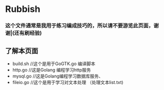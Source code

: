 # Rubbish
### 这个文件通常是我用于练习编成技巧的，所以请不要游览此页面，谢谢|(还有刷经验)
## 了解本页面
- build.sh //这个是用于GoGTK.go 编译脚本
- http.go //这是Golang 编程学习http服务
- mysql.go  //这是Golang编程学习数据库服务、
- fileio.go //这个是用于学习对文本处理 （处理文本list.txt) 


